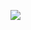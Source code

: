 ![](https://media.githubusercontent.com/media/dyzz/dyzz.github.io/master/images/SunderingStrike3.png)